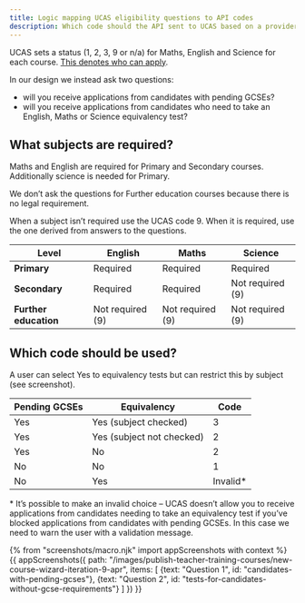 ```yaml
---
title: Logic mapping UCAS eligibility questions to API codes
description: Which code should the API sent to UCAS based on a provider’s answers to questions.
---
```

UCAS sets a status (1, 2, 3, 9 or n/a) for Maths, English and Science for each course. [This denotes who can apply](/publish-teacher-training-courses/specific-requirements).

In our design we instead ask two questions:

* will you receive applications from candidates with pending GCSEs?
* will you receive applications from candidates who need to take an English, Maths or Science equivalency test?

## What subjects are required?

Maths and English are required for Primary and Secondary courses. Additionally science is needed for Primary.

We don’t ask the questions for Further education courses because there is no legal requirement.

When a subject isn’t required use the UCAS code 9\. When it is required, use the one derived from answers to the questions.

| Level | English | Maths | Science |
|-|-|-|-|
| **Primary** | Required | Required | Required |
| **Secondary** | Required | Required | Not required (9) |
| **Further education** | Not required (9) | Not required (9) | Not required (9) |

## Which code should be used?

A user can select Yes to equivalency tests but can restrict this by subject (see screenshot).

| Pending GCSEs | Equivalency | Code |
|-|-|-|
| Yes | Yes (subject checked) | 3 |
| Yes | Yes (subject not checked) | 2 |
| Yes | No | 2 |
| No | No| 1 |
| No | Yes| Invalid* |

\* It’s possible to make an invalid choice – UCAS doesn’t allow you to receive applications from candidates needing to take an equivalency test if you’ve blocked applications from candidates with pending GCSEs. In this case we need to warn the user with a validation message.

{% from "screenshots/macro.njk" import appScreenshots with context %}
{{ appScreenshots({
  path: "/images/publish-teacher-training-courses/new-course-wizard-iteration-9-apr",
  items: [
    {text: "Question 1", id: "candidates-with-pending-gcses"},
    {text: "Question 2", id: "tests-for-candidates-without-gcse-requirements"}
  ]
}) }}
